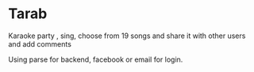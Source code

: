 Tarab
=====
Karaoke party , sing, choose from 19 songs and share it with other users and add comments

Using parse for backend, facebook or email for login.
